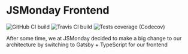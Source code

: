 # JSMonday Frontend

![GitHub CI build](https://github.com/jsmonday/jsmonday.dev/workflows/Node%20CI/badge.svg)
![Travis CI build](https://img.shields.io/travis/jsmonday/jsmonday.dev)
![Tests coverage (Codecov)](https://img.shields.io/codecov/c/github/jsmonday/jsmonday.dev)

After some time, we at JSMonday decided to make a big change to our architecture by switching to Gatsby + TypeScript for our frontend
